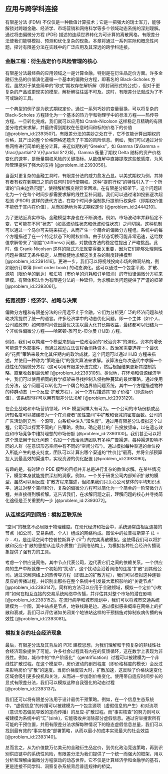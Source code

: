 ## 应用与跨学科连接

有限差分法 (FDM) 不仅仅是一种数值计算技术；它是一把强大的瑞士军刀，能够解锁对跨越金融、经济学、市场营销和网络科学等多个领域动态系统的深刻理解。通过将由偏微分方程 (PDE) 描述的连续世界转化为可计算的离散网格，有限差分法使我们能够模拟、预测和优化复杂的现象。本章将通过一系列实际和概念性问题，探讨有限差分法在实践中的广泛应用及其深远的跨学科连接。

### 金融工程：衍生品定价与风险管理的核心

有限差分法最经典的应用领域之一是计算金融，特别是在衍生品定价方面。许多金融衍生品的价值演化遵循一个基本的偏微分方程，即著名的 Black-Scholes 方程。虽然对于某些简单的“欧式”期权存在解析解（即封闭形式的公式），但对于更复杂的产品或更现实的模型，解析解往往遥不可及。这时，有限差分法就成为了不可或缺的工具。

一个典型的例子是为欧式期权定价。通过一系列巧妙的变量替换，可以将复杂的 Black-Scholes 方程转化为一个基本的热力学和物理学中的标准方程——热传导方程。一旦转化完成，我们就可以应用如 Crank-Nicolson 这样稳定且精确的有限差分格式来求解，并最终得到期权在任意时间和标的价格下的价值 [@problem_id:2393507]。有限差分法的美妙之处在于，它不仅能计算出期权的价格，其产出的整个价格网格还蕴含了丰富的风险信息。例如，我们可以通过对价格网格进行简单的差分计算，来近似期权的“Greeks”，如 Gamma ($\Gamma = \frac{\partial^2 V}{\partial S^2}$)。Gamma 衡量了期权 Delta 随标的资产价格变化的速率，是衡量期权风险的关键指标。从数值解中直接提取这些敏感度，为风险管理提供了强大的支持 [@problem_id:2393056]。

当面对更复杂的金融工具时，有限差分法的威力愈发凸显。以美式期权为例，其持有者有权在到期日之前的任何时刻行使期权。这种“提前行权”的特性引入了一个所谓的“自由边界问题”，使得解析解变得异常困难。在有限差分框架下，这个问题转化为一个在每个时间步都需要求解的线性互补问题。我们可以通过诸如投影逐次超松弛 (PSOR) 这样的迭代方法，在每个时间步强制执行提前行权条件（即期权价值不能低于其内在价值），从而准确地为美式期权定价 [@problem_id:2444210]。

为了更贴近真实市场，金融模型本身也在不断演进。例如，市场波动率并非恒定不变，它可能在不同“状态”（如高波动性状态和低波动性状态）之间切换。这种机制可以通过一个马尔可夫链来描述，从而产生一个耦合的偏微分方程组。系统中的每个方程描述了在一个特定状态下的期权价值。由于状态切换可能非常迅速，这给数值求解带来了“刚度”(stiffness) 问题，对数值方法的稳定性提出了严峻挑战。此时，像 Crank-Nicolson 这样的隐式方法就变得至关重要，因为它们能够处理刚性问题并保证无条件稳定，从而稳健地求解这类复杂的制度转换模型 [@problem_id:2391416]。更进一步，我们可以将视线投向市场的微观结构，例如限价订单簿 (limit order book) 的动态演化。这可以通过一个包含平流、扩散、源项（限价单的到达）和汇项（市价单的消耗和订单取消）的守恒律偏微分方程来建模。有限体积法作为有限差分法的一种延伸，为求解此类问题提供了严谨的框架 [@problem_id:2393061]。

### 拓宽视野：经济学、战略与决策

偏微分方程和有限差分法的应用远不止于金融。它们为分析更广泛的经济问题和战略决策提供了统一的语言。许多经济学中的动态优化问题，即一个主体（如个人、公司或政府）如何随时间做出最优决策以最大化其长期收益，最终都可以归结为一个非线性偏微分方程——哈密顿-雅可比-贝尔曼 (HJB) 方程。

例如，我们可以构建一个模型来刻画一位政治家的“政治资本”的演化。资本的增长可能源于外部事件，而通过推动立法议程会消耗资本。政治家需要选择一个最优的“花费”策略来最大化其任期内的政治成就。这个问题可以通过 HJB 方程来描述，并使用一种称为“策略迭代”的强大算法来求解。该算法在每次迭代中求解一个线性化的偏微分方程（这可以用有限差分法完成），然后根据结果更新其控制策略，直至收敛到最优解 [@problem_id:2393105]。类似地，在环境和资源经济学中，我们可以使用相同的数学框架来寻找控制入侵物种蔓延的最优策略。通过使用变分法，这个问题可以转化为一个耦合的边界值问题系统，其中一个方程描述物种的种群动态（一个反应-扩散方程），另一个方程描述其“影子价格”（即边际价值），该系统同样可以用有限差分法求解 [@problem_id:2393129]。

在企业战略和市场营销领域，PDE 模型同样大有可为。一个公司的市场份额或品牌知名度可以被建模为一个在消费者“属性空间”中扩散和衰减的密度函数。公司的广告活动则充当一个源项，向系统中注入“知名度”。通过用有限差分法模拟这个过程，公司可以探索不同的广告策略，例如，确定最佳的广告投放频率，以在遗忘效应和市场竞争中维持理想的市场份额 [@problem_id:2393100]。我们甚至可以将这个想法用于优化问题：假设一个政治竞选团队有多种广告渠道，每种渠道影响不同的人群（在意识形态空间中有不同的“空间分布”）。通过模拟每种渠道的单位投入所能产生的总支持度，团队可以计算出哪个渠道的“性价比”最高，并将全部预算投入到最高效的渠道中，实现资源的优化配置 [@problem_id:2393090]。

有趣的是，有时建立 PDE 模型的目标并非总是进行复杂的数值求解。在某些情况下，模型本身就能提供深刻的洞察。例如，一个关于研发公司内部知识扩散的模型，虽然可以用反应-扩散方程来描述，但如果我们只关心公司整体的平均知识水平，通过对整个空间积分，复杂的偏微分方程可以简化为一个简单的一阶常微分方程，并直接得到解析解。这告诉我们，在求解问题之前，理解问题的核心并寻找简化途径是至关重要的一步 [@problem_id:2393072]。

### 从连续空间到网络：模拟互联系统

“空间”的概念不必局限于物理维度。在现代经济和社会中，系统通常由相互连接的节点（如公司、交易系统、个人）组成的网络构成。图论中的拉普拉斯算子 ($L = D - A$)，是连续空间中拉普拉斯算子 ($\nabla^2$) 的完美离散模拟。这使得我们可以将扩散和反应-扩散的思想从连续介质推广到网络结构上，为模拟各种社会经济传播现象提供了强有力的工具。

考虑一个供应链网络，其中节点代表公司，边代表它们之间的依赖关系。一个供应商的生产中断就像一个初始的“扰动”，这个扰动会沿着网络的连接“扩散”到其他公司。通过求解网络上的热传导方程（即图上的扩散方程），我们可以模拟这种连锁反应的传播过程，并识别出那些在整个系统中引发最大累积影响的“关键节点” [@problem_id:2393147]。同样的方法可以应用于金融领域，模拟一个定价“小故障”如何在相互连接的交易系统网络中传播，并评估其对整个市场的潜在影响 [@problem_id:2393152]。在流行病学和城市规划中，我们可以将城市交通系统建模为一个图，其中站点是节点，地铁线路是边。通过模拟感染概率在网络上的扩散和衰减，我们可以评估诸如关闭某个地铁站这样的干预措施对抑制疾病传播的有效性 [@problem_id:2393081]。

### 模拟复杂的社会经济现象

最后，有限差分法及其背后的 PDE 建模思想，为我们理解和干预复杂的非线性社会经济现象提供了可能。许多社会过程具有内在的反馈循环，这在数学上表现为非线性。例如，城市中的“中产阶级化”（gentrification）过程可以被建模为一个非线性扩散过程。在这个模型中，房价波动的剧烈程度（即价格梯度的模长）会反过来影响房价“扩散”的速度。当房价梯度较大时，扩散加速，这反映了价格快速变化区域会吸引更多投机和关注，从而进一步加剧价格变化。使用带自适应时间步长的显式有限差分法，我们可以模拟这种自我强化的动态过程 [@problem_id:2393137]。

我们还可以将有限差分法用于设计最优干预策略。例如，在一个信息生态系统中，“虚假信息”的传播可以被建模为一个包含源项（虚假信息的产生）和对流项（意识形态偏见导致的定向传播）的反应-扩散过程。而“事实核查”的努力则可以被建模为系统中的“汇”(sink)，它能吸收并消除部分虚假信息。通过穷举搜索所有可能的干预位置，并用有限差分法求解每种情况下的稳态虚假信息总量，我们可以找到最有效的“事实核查”部署策略，从而以最小的成本实现最大的社会效益 [@problem_id:2393140]。

总而言之，从为价值数万亿美元的金融衍生品定价，到优化政治竞选策略，再到识别供应链中的系统性风险，有限差分法为我们提供了一个统一而强大的框架，用以分析和理解由偏微分方程驱动的动态世界。它不仅是计算经济学和金融学的基石，更是连接不同学科、洞察复杂系统背后普适规律的桥梁。